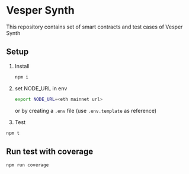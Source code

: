 # Vesper Synth

This repository contains set of smart contracts and test cases of Vesper Synth

## Setup

1. Install

   ```sh
   npm i
   ```

2. set NODE_URL in env

   ```sh
   export NODE_URL=<eth mainnet url>
   ```

   or by creating a `.env` file (use `.env.template` as reference)

3. Test

```sh
npm t
```

## Run test with coverage

```sh
npm run coverage
```
